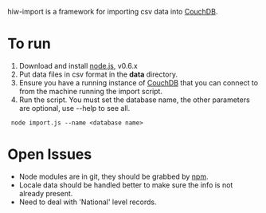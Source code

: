 
hiw-import is a framework for importing csv data into [CouchDB](http://couchdb.apache.org/).

# To run

1. Download and install [node.js](http://nodejs.org/#download), v0.6.x
2. Put data files in csv format in the **data** directory.
3. Ensure you have a running instance of [CouchDB](http://couchdb.apache.org/) that you can connect to from the machine running the import script.
4. Run the script. You must set the database name, the other parameters are optional, use --help to see all.

```
 node import.js --name <database name>
```

# Open Issues

* Node modules are in git, they should be grabbed by [npm](http://npmjs.org/).
* Locale data should be handled better to make sure the info is not already present.
* Need to deal with 'National' level records.